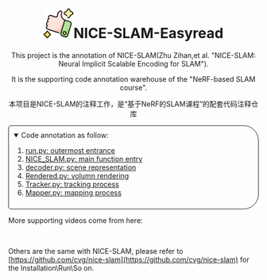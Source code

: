 <!-- PROJECT LOGO -->

<p align="center">

  <h1 align="center"><img src="media/logo.png" width="60">NICE-SLAM-Easyread</h1>
  <div align="center"></div>
</p>
<p align="center">
This project is the annotation of NICE-SLAM(Zhu Zihan,et al. "NICE-SLAM: Neural Implicit Scalable Encoding for SLAM"). 
</p>

<p align="center">
It is the supporting code annotation warehouse of the "NeRF-based SLAM course".
</p>

<p align="center">
本项目是NICE-SLAM的注释工作，是“基于NeRF的SLAM课程”的配套代码注释仓库
</p>

<!-- TABLE OF CONTENTS -->
<details open="open" style='padding: 10px; border-radius:5px 30px 30px 5px; border-style: solid; border-width: 1px;'>
  <summary>Code annotation as follow:</summary>
  <ol>
    <li>
      <a href="./run.py">run.py: outermost entrance</a>
    </li>
    <li>
      <a href="./src/NICE_SLAM.py">NICE_SLAM.py: main function entry</a>
    </li>
    <li>
      <a href="./src/conv_onet/models/decoder.py">decoder.py: scene representation</a>
    </li>
    <li>
      <a href="./src/utils/Renderer.py">Rendered.py: volumn rendering</a>
    </li>
    <li>
      <a href="./src/Tracker.py">Tracker.py: tracking process</a>
    </li>
    <li>
      <a href="./src/Mapper.py">Mapper.py: mapping process</a>
    </li>
  </ol>
</details>

More supporting videos come from here:


<br>

Others are the same with NICE-SLAM, please refer to [https://github.com/cvg/nice-slam](https://github.com/cvg/nice-slam) for the Installation\Run\So on.
